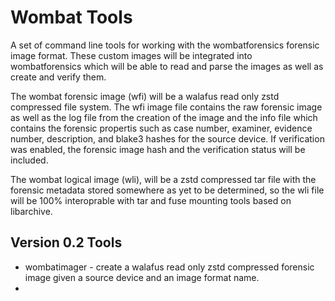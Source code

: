 # Wombat Tools
A set of command line tools for working with the wombatforensics forensic image format. These custom images will be integrated into wombatforensics which will be able to read and parse the images as well as create and verify them.

The wombat forensic image (wfi) will be a walafus read only zstd compressed file system. The wfi image file contains the raw forensic image as well as the log file from the creation of the image and the info file which contains the forensic propertis such as case number, examiner, evidence number, description, and blake3 hashes for the source device. If verification was enabled, the forensic image hash and the verification status will be included.

The wombat logical image (wli), will be a zstd compressed tar file with the forensic metadata stored somewhere as yet to be determined, so the wli file will be 100% interoprable with tar and fuse mounting tools based on libarchive.

## Version 0.2 Tools

- wombatimager - create a walafus read only zstd compressed forensic image given a source device and an image format name.
- 
